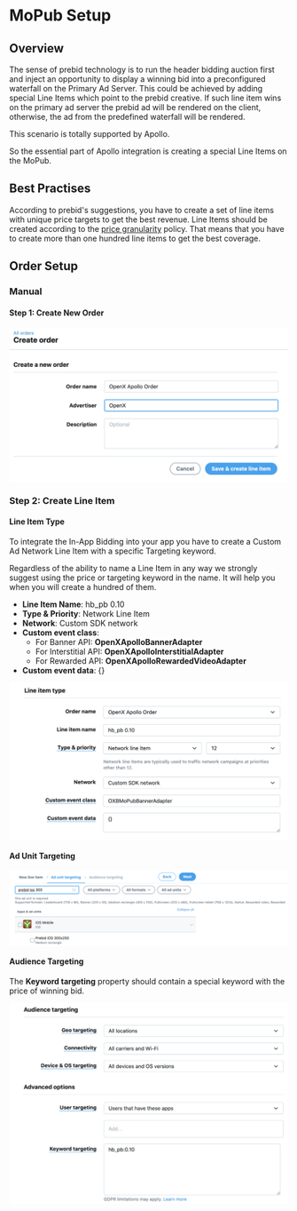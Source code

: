 # MoPub Setup

## Overview

The sense of prebid technology is to run the header bidding auction first and inject an opportunity to display a winning bid into a preconfigured waterfall on the Primary Ad Server. This could be achieved by adding special Line Items which point to the prebid creative. If such line item wins on the primary ad server the prebid ad will be rendered on the client, otherwise, the ad from the predefined waterfall will be rendered.

This scenario is totally supported by Apollo.

So the essential part of Apollo integration is creating a special Line Items on the MoPub.  

## Best Practises 

According to prebid's suggestions, you have to create a set of line items with unique price targets to get the best revenue. Line Items should be created according to the [price granularity](http://prebid.org/prebid-mobile/adops-price-granularity.html#autoGranularityBucket) policy. That means that you have to create more than one hundred line items to get the best coverage.

 
## Order Setup

### Manual

#### Step 1: Create New Order

 <img src="../res/orders/order-mopub-create.png" alt="Pipeline Screenshot" align="center">
 
### Step 2: Create Line Item
 
#### Line Item Type

To integrate the In-App Bidding into your app you have to create a Custom Ad Network Line Item with a specific Targeting keyword.

Regardless of the ability to name a Line Item in any way we strongly suggest using the price or targeting keyword in the name. It will help you when you will create a hundred of them.

- **Line Item Name**: hb_pb 0.10
- **Type & Priority**: Network Line Item
- **Network**: Custom SDK network
- **Custom event class**: 
    - For Banner API: **OpenXApolloBannerAdapter**
    - For Interstitial API: **OpenXApolloInterstitialAdapter**
    - For Rewarded API: **OpenXApolloRewardedVideoAdapter**
- **Custom event data**: {}

<img src="../res/orders/order-mopub-li-type.png" alt="Pipeline Screenshot" align="center">
 
#### Ad Unit Targeting

<img src="../res/orders/order-mopub-li-ad-unit.png" alt="Pipeline Screenshot" align="center">

#### Audience Targeting

The **Keyword targeting** property should contain a special keyword with the price of winning bid.

<img src="../res/orders/order-mopub-li-audience.png" alt="Pipeline Screenshot" align="center">


